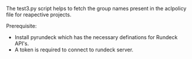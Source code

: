 The test3.py script helps to fetch the group names present in the aclpolicy file for reapective projects.

Prerequisite:
- Install pyrundeck which has the necessary definations for Rundeck API's.
- A token is required to connect to rundeck server.
